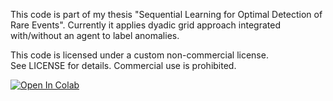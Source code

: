 This code is part of my thesis "Sequential Learning for Optimal Detection of Rare Events". Currently it applies dyadic grid approach integrated with/without an agent to label anomalies.

This code is licensed under a custom non-commercial license.
See LICENSE for details. Commercial use is prohibited.



[![Open In Colab](https://colab.research.google.com/assets/colab-badge.svg)](https://colab.research.google.com/github/PouyaRepos/sequential_anomaly_detection/blob/main/example.ipynb)
